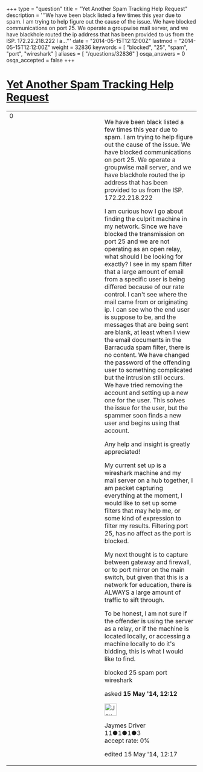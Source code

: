 +++
type = "question"
title = "Yet Another Spam Tracking Help Request"
description = '''We have been black listed a few times this year due to spam. I am trying to help figure out the cause of the issue. We have blocked communications on port 25. We operate a groupwise mail server, and we have blackhole routed the ip address that has been provided to us from the ISP. 172.22.218.222 I a...'''
date = "2014-05-15T12:12:00Z"
lastmod = "2014-05-15T12:12:00Z"
weight = 32836
keywords = [ "blocked", "25", "spam", "port", "wireshark" ]
aliases = [ "/questions/32836" ]
osqa_answers = 0
osqa_accepted = false
+++

<div class="headNormal">

# [Yet Another Spam Tracking Help Request](/questions/32836/yet-another-spam-tracking-help-request)

</div>

<div id="main-body">

<div id="askform">

<table id="question-table" style="width:100%;"><colgroup><col style="width: 50%" /><col style="width: 50%" /></colgroup><tbody><tr class="odd"><td style="width: 30px; vertical-align: top"><div class="vote-buttons"><div id="post-32836-score" class="post-score" title="current number of votes">0</div><div id="favorite-count" class="favorite-count"></div></div></td><td><div id="item-right"><div class="question-body"><p>We have been black listed a few times this year due to spam. I am trying to help figure out the cause of the issue. We have blocked communications on port 25. We operate a groupwise mail server, and we have blackhole routed the ip address that has been provided to us from the ISP. 172.22.218.222</p><p>I am curious how I go about finding the culprit machine in my network. Since we have blocked the transmission on port 25 and we are not operating as an open relay, what should I be looking for exactly? I see in my spam filter that a large amount of email from a specific user is being differed because of our rate control. I can't see where the mail came from or originating ip. I can see who the end user is suppose to be, and the messages that are being sent are blank, at least when I view the email documents in the Barracuda spam filter, there is no content. We have changed the password of the offending user to something complicated but the intrusion still occurs. We have tried removing the account and setting up a new one for the user. This solves the issue for the user, but the spammer soon finds a new user and begins using that account.</p><p>Any help and insight is greatly appreciated!</p><p>My current set up is a wireshark machine and my mail server on a hub together, I am packet capturing everything at the moment, I would like to set up some filters that may help me, or some kind of expression to filter my results. Filtering port 25, has no affect as the port is blocked.</p><p>My next thought is to capture between gateway and firewall, or to port mirror on the main switch, but given that this is a network for education, there is ALWAYS a large amount of traffic to sift through.</p><p>To be honest, I am not sure if the offender is using the server as a relay, or if the machine is located locally, or accessing a machine locally to do it's bidding, this is what I would like to find.</p></div><div id="question-tags" class="tags-container tags">blocked 25 spam port wireshark</div><div id="question-controls" class="post-controls"></div><div class="post-update-info-container"><div class="post-update-info post-update-info-user"><p>asked <strong>15 May '14, 12:12</strong></p><img src="https://secure.gravatar.com/avatar/c0167f47fe549da521296101f49423a9?s=32&amp;d=identicon&amp;r=g" class="gravatar" width="32" height="32" alt="Jaymes%20Driver&#39;s gravatar image" /><p>Jaymes Driver<br />
<span class="score" title="11 reputation points">11</span><span title="1 badges"><span class="badge1">●</span><span class="badgecount">1</span></span><span title="1 badges"><span class="silver">●</span><span class="badgecount">1</span></span><span title="3 badges"><span class="bronze">●</span><span class="badgecount">3</span></span><br />
<span class="accept_rate" title="Rate of the user&#39;s accepted answers">accept rate:</span> <span title="Jaymes Driver has no accepted answers">0%</span></p></div><div class="post-update-info post-update-info-edited"><p>edited 15 May '14, 12:17</p></div></div><div id="comments-container-32836" class="comments-container"></div><div id="comment-tools-32836" class="comment-tools"></div><div class="clear"></div><div id="comment-32836-form-container" class="comment-form-container"></div><div class="clear"></div></div></td></tr></tbody></table>

</div>

</div>


